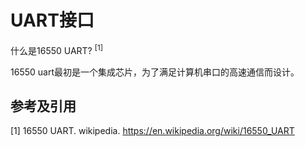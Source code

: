 # UART接口

什么是16550 UART? <sup>[1]</sup>

16550 uart最初是一个集成芯片，为了满足计算机串口的高速通信而设计。

## 参考及引用

[1] 16550 UART. wikipedia. <https://en.wikipedia.org/wiki/16550_UART>
